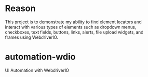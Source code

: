 # Reason
This project is to demonstrate my ability to find element locators and interact with various types of elements such as dropdown menus, checkboxes, text fields, buttons, links, alerts, file upload widgets, and frames using WebdriverIO.

# automation-wdio
UI Automation with WebdriverIO
